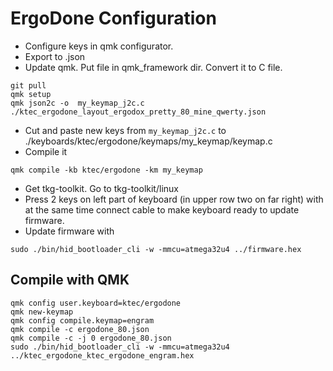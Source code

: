 # ErgoDone Configuration

- Configure keys in qmk configurator.
- Export to .json
- Update qmk. Put file in qmk_framework dir. Convert it to C file.
```
git pull
qmk setup
qmk json2c -o  my_keymap_j2c.c ./ktec_ergodone_layout_ergodox_pretty_80_mine_qwerty.json
```
- Cut and paste new keys from `my_keymap_j2c.c` to ./keyboards/ktec/ergodone/keymaps/my_keymap/keymap.c
- Compile it
```
qmk compile -kb ktec/ergodone -km my_keymap
```
- Get tkg-toolkit. Go to tkg-toolkit/linux
- Press 2 keys on left part of keyboard (in upper row two on far right) with at the same time connect cable to make keyboard ready to update firmware. 
- Update firmware with
```
sudo ./bin/hid_bootloader_cli -w -mmcu=atmega32u4 ../firmware.hex
```

## Compile with QMK
```
qmk config user.keyboard=ktec/ergodone
qmk new-keymap
qmk config compile.keymap=engram
qmk compile -c ergodone_80.json
qmk compile -c -j 0 ergodone_80.json
sudo ./bin/hid_bootloader_cli -w -mmcu=atmega32u4 ../ktec_ergodone_ktec_ergodone_engram.hex
```

